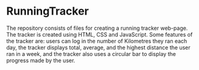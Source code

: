 # RunningTracker
The repository consists of files for creating a running tracker web-page. The tracker is created using HTML, CSS and JavaScript. Some features of the tracker are: users can log in the number of Kilometres they ran each day, the tracker displays total, average, and the highest distance the user ran in a week, and the tracker also uses a circular bar to display the progress made by the user.
